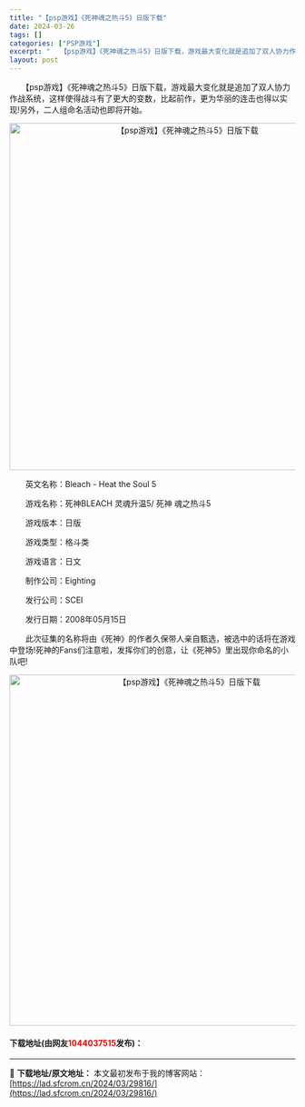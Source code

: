 ```yaml
---
title: "【psp游戏】《死神魂之热斗5》日版下载"
date: 2024-03-26
tags: []
categories: ["PSP游戏"]
excerpt: "　　【psp游戏】《死神魂之热斗5》日版下载，游戏最大变化就是追加了双人协力作战系统，这样使得战斗有了更大的变数，比起前作，更为华丽的连击也得以实现!另外，二人组命名活动也即将开始。 　　英文名称：Bleach - Heat the Soul 5 　　游戏名称：死神BLEACH 灵魂升温5/ 死神 &hellip;"
layout: post
---
```


 <p>　　【psp游戏】《死神魂之热斗5》日版下载，游戏最大变化就是追加了双人协力作战系统，这样使得战斗有了更大的变数，比起前作，更为华丽的连击也得以实现!另外，二人组命名活动也即将开始。</p> <p align="center"><img align="" border="0" src="https://lad.sfcrom.cn/wp-content/uploads/2024/03/20240325_66020317a83da.png" width="611" alt="【psp游戏】《死神魂之热斗5》日版下载" /></p> <p>　　英文名称：Bleach - Heat the Soul 5</p> <p>　　游戏名称：死神BLEACH 灵魂升温5/ 死神 魂之热斗5</p> <p>　　游戏版本：日版</p> <p>　　游戏类型：格斗类</p> <p>　　游戏语言：日文</p> <p>　　制作公司：Eighting</p> <p>　　发行公司：SCEI</p> <p>　　发行日期：2008年05月15日</p> <p>　　此次征集的名称将由《死神》的作者久保带人亲自甄选，被选中的话将在游戏中登场!死神的Fans们注意啦，发挥你们的创意，让《死神5》里出现你命名的小队吧!</p> <p align="center"><img align="" border="0" src="https://lad.sfcrom.cn/wp-content/uploads/2024/03/20240325_660203194b525.png" width="618" alt="【psp游戏】《死神魂之热斗5》日版下载" /></p> <p><h4>下载地址(由网友<font color="red">1044037515</font>发布)：</h4></p> 

---
📖 **下载地址/原文地址：** 本文最初发布于我的博客网站：[https://lad.sfcrom.cn/2024/03/29816/](https://lad.sfcrom.cn/2024/03/29816/)

